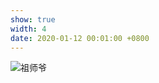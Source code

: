 ```yaml
---
show: true
width: 4
date: 2020-01-12 00:01:00 +0800
---
```

<div>
    <img data-src="{{ 'assets/images/etc/R.A.Fisher.jpg' | relative_url }}" class="lazy w-100 rounded-xl" src="{{ '/assets/images/empty_300x200.png' | relative_url }}" data-toggle="tooltip" data-placement="top" title="祖师爷">
</div>